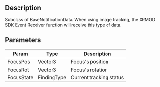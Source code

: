 ## Description

Subclass of BaseNotificationData. When using image tracking, the XRMOD SDK Event Receiver function will receive this type of data.

## Parameters

| Param      | Type        | Description             |
| ---------- | ----------- | ----------------------- |
| FocusPos   | Vector3     | Focus's position        |
| FocusRot   | Vector3     | Focus's rotation        |
| FocusState | FindingType | Current tracking status |
